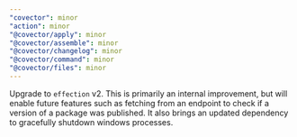```yaml
---
"covector": minor
"action": minor
"@covector/apply": minor
"@covector/assemble": minor
"@covector/changelog": minor
"@covector/command": minor
"@covector/files": minor
---
```


Upgrade to `effection` v2. This is primarily an internal improvement, but will enable future features such as fetching from an endpoint to check if a version of a package was published. It also brings an updated dependency to gracefully shutdown windows processes.
